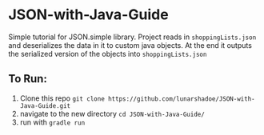 # JSON-with-Java-Guide
Simple tutorial for JSON.simple library. Project reads in `shoppingLists.json` and deserializes the data in it to custom java objects. At the end it outputs the serialized version of the objects into `shoppingLists.json`

## To Run: 

1. Clone this repo `git clone https://github.com/lunarshadoe/JSON-with-Java-Guide.git`
2. navigate to the new directory `cd JSON-with-Java-Guide/`
3. run with `gradle run`

